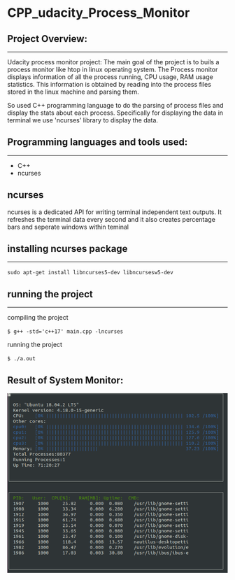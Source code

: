 # CPP_udacity_Process_Monitor
## Project Overview: 
---------------
Udacity process monitor project: The main goal of the project is to buils a process monitor like htop in linux operating system. The Process monitor displays information of all the process running, CPU usage, RAM usage statistics. This information is obtained by reading into the process files stored in the linux machine and parsing them.

So used C++ programming language to do the parsing of process files and display the stats about each process. Specifically for displaying the data in terminal we use 'ncurses' library to display the data.

## Programming languages and tools used:
----------------
- C++
- ncurses

## ncurses
ncurses is a dedicated API for writing terminal independent text outputs. It refreshes the terminal data every second and it also creates percentage bars and seperate windows within teminal

## installing ncurses package
-------------
`sudo apt-get install libncurses5-dev libncursesw5-dev`

## running the project
-------------
compiling the project

`$ g++ -std='c++17' main.cpp -lncurses`

running the project

`$ ./a.out`

## Result of System Monitor:

![](https://github.com/sbperceptron/CPP_udacity_Process_Monitor/blob/master/system_monitor1.png)

